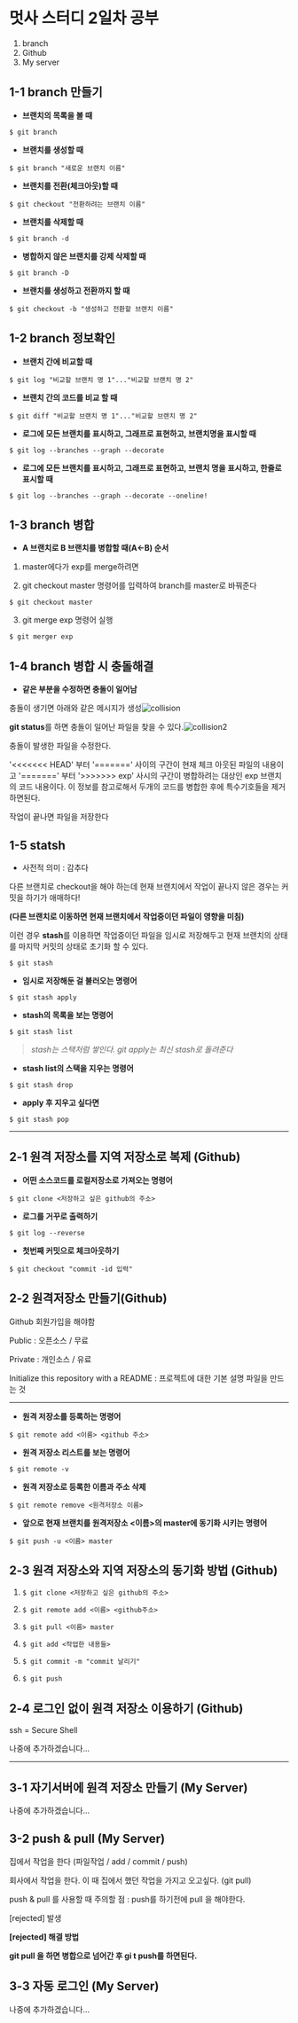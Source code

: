# 멋사 스터디 2일차 공부

1.  branch
2.  Github
3.  My server

## 1-1 branch 만들기

* **브랜치의 목록을 볼 때**

```
$ git branch
```

* **브랜치를 생성할 때**

```
$ git branch "새로운 브랜치 이름"
```

* **브랜치를 전환(체크아웃)할 때**

```
$ git checkout "전환하려는 브랜치 이름"
```

* **브랜치를 삭제할 때**

```
$ git branch -d
```

* **병합하지 않은 브랜치를 강제 삭제할 때**

```
$ git branch -D
```

* **브랜치를 생성하고 전환까지 할 때**

```
$ git checkout -b "생성하고 전환할 브랜치 이름"
```



## 1-2 branch 정보확인

* **브랜치 간에 비교할 때**

```
$ git log "비교할 브랜치 명 1"..."비교할 브랜치 명 2"
```

* **브랜치 간의 코드를 비교 할 때**

```
$ git diff "비교할 브랜치 명 1"..."비교할 브랜치 명 2"
```

* **로그에 모든 브랜치를 표시하고, 그래프로 표현하고, 브랜치명을 표시할 때**

```
$ git log --branches --graph --decorate
```

* **로그에 모든 브랜치를 표시하고, 그래프로 표현하고, 브랜치 명을 표시하고, 한줄로 표시할 때**

```
$ git log --branches --graph --decorate --oneline!
```



## 1-3 branch 병합

* **A  브랜치로 B 브랜치를 병합할 때(A←B) 순서**

1.  master에다가 exp를 merge하려면 

2.  git checkout master 명령어를 입력하여 branch를 master로 바꿔준다

   ```
$ git checkout master
   ```

3.  git merge exp 명령어 실행

   ```
$ git merger exp
   ```



## 1-4 branch 병합 시 충돌해결

* **같은 부분을 수정하면 충돌이 일어남**

충돌이 생기면 아래와 같은 메시지가 생성![collision](F:\바탕화면\collision.PNG)



**git status**를 하면 충돌이 일어난 파일을 찾을 수 있다.![collision2](F:\바탕화면\collision2.PNG)



충돌이 발생한 파일을 수정한다.



 '<<<<<<< HEAD' 부터 '=======' 사이의 구간이 현재 체크 아웃된 파일의 내용이고 '=======' 부터 '>>>>>>> exp' 사시의 구간이 병합하려는 대상인 exp 브랜치의 코드 내용이다. 이 정보를 참고로해서 두개의 코드를 병합한 후에 특수기호들을 제거하면된다.

작업이 끝나면 파일을 저장한다



## 1-5 statsh

* 사전적 의미 : 감추다

다른 브랜치로 checkout을 해야 하는데 현재 브랜치에서 작업이 끝나지 않은 경우는 커밋을 하기가 애매하다! 

**(다른 브랜치로 이동하면 현재 브랜치에서 작업중이던 파일이 영향을 미침)**

이런 경우 **stash**를 이용하면 작업중이던 파일을 임시로 저장해두고 현재 브랜치의 상태를 마지막 커밋의 상태로 초기화 할 수 있다.

```
$ git stash
```

* **임시로 저장해둔 걸 불러오는 명령어**

```
$ git stash apply
```

* **stash의 목록을 보는 명령어**

```
$ git stash list
```

> *stash는 스택처럼 쌓인다. git apply는 최신 stash로 돌려준다*

- **stash list의 스택을 지우는 명령어**

```
$ git stash drop
```

- **apply 후 지우고 싶다면**

```
$ git stash pop
```



---



## 2-1 원격 저장소를 지역 저장소로 복제 (Github)

* **어떤 소스코드를 로컬저장소로 가져오는 명령어**

```
$ git clone <저장하고 싶은 github의 주소>
```

* **로그를 거꾸로 출력하기**

```
$ git log --reverse 
```

* **첫번째 커밋으로 체크아웃하기**

```
$ git checkout "commit -id 입력"
```



## 2-2 원격저장소 만들기(Github)

Github 회원가입을 해야함

Public : 오픈소스 / 무료

Private : 개인소스 / 유료 

Initialize this repository with a README : 프로젝트에 대한 기본 설명 파일을 만드는 것

---

* **원격 저장소를 등록하는 명령어**

```
$ git remote add <이름> <github 주소>
```

* **원격 저장소 리스트를 보는 명령어**

```
$ git remote -v
```

* **원격 저장소로 등록한 이름과 주소 삭제**

```
$ git remote remove <원격저장소 이름>
```

* **앞으로 현재 브랜치를 원격저장소 <이름>의 master에 동기화 시키는 명령어**

```
$ git push -u <이름> master
```



## 2-3 원격 저장소와 지역 저장소의 동기화 방법 (Github)

1. ```
   $ git clone <저장하고 싶은 github의 주소>
   ```

2. ```
   $ git remote add <이름> <github주소>
   ```

3. ```
   $ git pull <이름> master
   ```

4. ```
   $ git add <작업한 내용들>
   ```

5. ```
   $ git commit -m "commit 날리기"
   ```

6. ```
   $ git push
   ```



## 2-4 로그인 없이 원격 저장소 이용하기 (Github)

ssh = Secure Shell

나중에 추가하겠습니다...


---



## 3-1 자기서버에 원격 저장소 만들기 (My Server)

나중에 추가하겠습니다...



## 3-2 push & pull (My Server)

집에서 작업을 한다 (파일작업 / add / commit / push)

회사에서 작업을 한다. 이 때 집에서 했던 작업을 가지고 오고싶다. (git pull)

push & pull 를 사용할 때 주의할 점 : push를 하기전에 pull 을 해야한다.

[rejected] 발생 

**[rejected] 해결 방법**

**git pull 을 하면 병합으로 넘어간 후 gi t push를 하면된다.**



## 3-3 자동 로그인 (My Server)

 나중에 추가하겠습니다...
